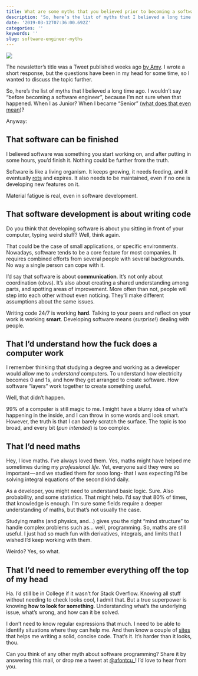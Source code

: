 ```yaml
---
title: What are some myths that you believed prior to becoming a software engineer?
description: 'So, here’s the list of myths that I believed a long time ago.'
date: '2019-03-12T07:36:00.692Z'
categories: ''
keywords: ''
slug: software-engineer-myths
---
```


![](https://cdn-images-1.medium.com/max/2560/1*5K_ZAP91V-kNQ5gsOriazQ.jpeg)

The newsletter’s title was a Tweet published weeks ago [by Amy](https://twitter.com/TheAmyCode/status/1092116316196990976). I wrote a short response, but the questions have been in my head for some time, so I wanted to discuss the topic further.

So, here’s the list of myths that I believed a long time ago. I wouldn’t say “before becoming a software engineer”, because I’m not sure when that happened. When I as Junior? When I became “Senior” [(what does that even mean](https://medium.com/@afontcu/senior-developer-you-keep-using-that-word-i-dont-think-it-means-what-you-think-it-means-f935c1c36820))?

Anyway:

## That software can be finished

I believed software was something you start working on, and after putting in some hours, you’d finish it. Nothing could be further from the truth.

Software is like a living organism. It keeps growing, it needs feeding, and it eventually [rots](https://en.wikipedia.org/wiki/Software_rot) and expires. It also needs to be maintained, even if no one is developing new features on it.

Material fatigue is real, even in software development.

## That software development is about writing code

Do you think that developing software is about you sitting in front of your computer, typing weird stuff? Well, think again.

That could be the case of small applications, or specific environments. Nowadays, software tends to be a core feature for most companies. It requires combined efforts from several people with several backgrounds. No way a single person can cope with it.

I’d say that software is about **communication**. It’s not only about coordination (obvs). It’s also about creating a shared understanding among parts, and spotting areas of improvement. More often than not, people will step into each other without even noticing. They’ll make different assumptions about the same issues.

Writing code 24/7 is working **hard**. Talking to your peers and reflect on your work is working **smart**. Developing software means (_surprise!_) dealing with people.

## That I’d understand how the fuck does a computer work

I remember thinking that studying a degree and working as a developer would allow me to _understand_ computers. To understand how electricity becomes 0 and 1s, and how they get arranged to create software. How software “layers” work together to create something useful.

Well, that didn’t happen.

99% of a computer is still magic to me. I might have a blurry idea of what’s happening in the inside, and I can throw in some words and look smart. However, the truth is that I can barely scratch the surface. The topic is too broad, and every bit (_pun intended_) is too complex.

## That I’d need maths

Hey, I love maths. I’ve always loved them. Yes, maths might have helped me sometimes during my _professional life_. Yet, everyone said they were so important — and we studied them for sooo long- that I was expecting I’d be solving integral equations of the second kind daily.

As a developer, you might need to understand basic logic. Sure. Also probability, and some statistics. That might help. I’d say that 80% of times, that knowledge is enough. I’m sure some fields require a deeper understanding of maths, but that’s not usually the case.

Studying maths (and physics, and…) gives you the right “mind structure” to handle complex problems such as… well, programming. So, maths are still useful. I just had so much fun with derivatives, integrals, and limits that I wished I’d keep working with them.

Weirdo? Yes, so what.

## That I’d need to remember everything off the top of my head

Ha. I’d still be in College if it wasn’t for Stack Overflow. Knowing all stuff without needing to check looks cool, I admit that. But a true superpower is knowing **how to look for something**. Understanding what’s the underlying issue, what’s wrong, and how can it be solved.

I don’t need to know regular expressions that much. I need to be able to identify situations where they can help me. And then know a couple of [sites](https://regexr.com/) that helps me writing a solid, concise code. That’s it. It’s harder than it looks, thou.

Can you think of any other myth about software programming? Share it by answering this mail, or drop me a tweet at [@afontcu\_](https://twitter.com/afontcu_)! I’d love to hear from you.
